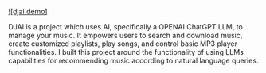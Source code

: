 [![djai demo]](media/demo.gif "DJAI Demo")


DJAI is a project which uses AI, specifically a OPENAI ChatGPT LLM, to manage your music. It empowers users to search and download music, create customized playlists, play songs, and control basic MP3 player functionalities. 
I built this project around the functionality of using LLMs capabilities for recommending music according to natural language queries.

